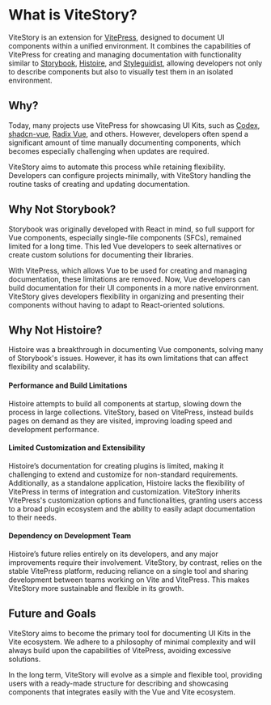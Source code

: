 # What is ViteStory?

ViteStory is an extension for [VitePress](https://vitepress.dev/), designed to document UI components within a unified environment. It combines the capabilities of VitePress for creating and managing documentation with functionality similar to [Storybook](https://storybook.js.org/), [Histoire](https://histoire.dev/), and [Styleguidist](https://vue-styleguidist.github.io/), allowing developers not only to describe components but also to visually test them in an isolated environment.

## Why?

Today, many projects use VitePress for showcasing UI Kits, such as [Codex](https://doc.wikimedia.org/codex/main/components/overview.html), [shadcn-vue](https://www.shadcn-vue.com/), [Radix Vue](https://www.radix-vue.com/overview/getting-started), and others. However, developers often spend a significant amount of time manually documenting components, which becomes especially challenging when updates are required.

ViteStory aims to automate this process while retaining flexibility. Developers can configure projects minimally, with ViteStory handling the routine tasks of creating and updating documentation.

## Why Not Storybook?

Storybook was originally developed with React in mind, so full support for Vue components, especially single-file components (SFCs), remained limited for a long time. This led Vue developers to seek alternatives or create custom solutions for documenting their libraries.

With VitePress, which allows Vue to be used for creating and managing documentation, these limitations are removed. Now, Vue developers can build documentation for their UI components in a more native environment. ViteStory gives developers flexibility in organizing and presenting their components without having to adapt to React-oriented solutions.

## Why Not Histoire?

Histoire was a breakthrough in documenting Vue components, solving many of Storybook's issues. However, it has its own limitations that can affect flexibility and scalability.

#### Performance and Build Limitations
Histoire attempts to build all components at startup, slowing down the process in large collections. ViteStory, based on VitePress, instead builds pages on demand as they are visited, improving loading speed and development performance.

#### Limited Customization and Extensibility
Histoire’s documentation for creating plugins is limited, making it challenging to extend and customize for non-standard requirements. Additionally, as a standalone application, Histoire lacks the flexibility of VitePress in terms of integration and customization. ViteStory inherits VitePress's customization options and functionalities, granting users access to a broad plugin ecosystem and the ability to easily adapt documentation to their needs.

#### Dependency on Development Team
Histoire’s future relies entirely on its developers, and any major improvements require their involvement. ViteStory, by contrast, relies on the stable VitePress platform, reducing reliance on a single tool and sharing development between teams working on Vite and VitePress. This makes ViteStory more sustainable and flexible in its growth.

## Future and Goals

ViteStory aims to become the primary tool for documenting UI Kits in the Vite ecosystem. We adhere to a philosophy of minimal complexity and will always build upon the capabilities of VitePress, avoiding excessive solutions.

In the long term, ViteStory will evolve as a simple and flexible tool, providing users with a ready-made structure for describing and showcasing components that integrates easily with the Vue and Vite ecosystem.
